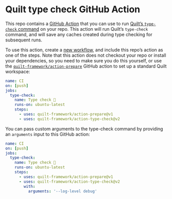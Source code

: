 # Quilt type check GitHub Action

This repo contains a [GitHub Action](https://github.com/features/actions) that you can use to run [Quilt’s `type-check` command](https://github.com/lemonmade/quilt/blob/main/documentation/features/type-checking.md) on your repo. This action will run Quilt’s `type-check` command, and will save any caches created during type checking for subsequent runs.

To use this action, create a [new workflow](https://docs.github.com/en/actions/quickstart#creating-your-first-workflow), and include this repo’s action as one of the steps. Note that this action does not checkout your repo or install your dependencies, so you need to make sure you do this yourself, or use the [`quilt-framework/action-prepare`](https://github.com/quilt-framework/action-prepare) GitHub action to set up a standard Quilt workspace:

```yml
name: CI
on: [push]
jobs:
  type-check:
    name: Type check 🧮
    runs-on: ubuntu-latest
    steps:
      - uses: quilt-framework/action-prepare@v1
      - uses: quilt-framework/action-type-check@v2
```

You can pass custom arguments to the type-check command by providing an `arguments` input to this GitHub action:

```yml
name: CI
on: [push]
jobs:
  type-check:
    name: Type check 🧮
    runs-on: ubuntu-latest
    steps:
      - uses: quilt-framework/action-prepare@v1
      - uses: quilt-framework/action-type-check@v2
        with:
          arguments: '--log-level debug'
```
